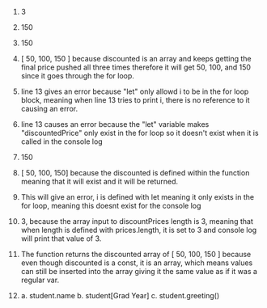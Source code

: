 1. 3

2. 150

3. 150

4. [ 50, 100, 150 ] because discounted is an array and keeps getting the final price pushed all three times therefore it will get 50, 100, and 150 since it goes through the for loop.

5. line 13 gives an error because "let" only allowd i to be in the for loop block, meaning when line 13 tries to print i, there is no reference to it causing an error.

6. line 13 causes an error because the "let" variable makes "discountedPrice" only exist in the for loop so it doesn't exist when it is called in the console log

7. 150

8. [ 50, 100, 150] because the discounted is defined within the function meaning that it will exist and it will be returned.

9. This will give an error, i is defined with let meaning it only exists in the for loop, meaning this doesnt exist for the console log

10. 3, because the array input to discountPrices length is 3, meaning that when length is defined with prices.length, it is set to 3 and console log will print that value of 3.

11. The function returns the discounted array of [ 50, 100, 150 ] because even though discounted is a const, it is an array, which means values can still be inserted into the array giving it the same value as if it was a regular var.

12. a. student.name
    b. student[Grad Year]
    c. student.greeting()
